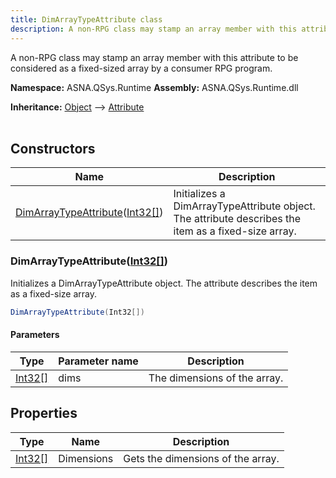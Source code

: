 ```yaml
---
title: DimArrayTypeAttribute class
description: A non-RPG class may stamp an array member with this attribute to be considered as a fixed-sized array by a consumer RPG program.
---
```


A non-RPG class may stamp an array member with this attribute to be considered as a fixed-sized array by a consumer RPG program.

**Namespace:** ASNA.QSys.Runtime
**Assembly:** ASNA.QSys.Runtime.dll

**Inheritance:** [Object](https://docs.microsoft.com/en-us/dotnet/api/system.object) --> [Attribute](https://docs.microsoft.com/en-us/dotnet/api/system.attribute)
<br>
<br>

## Constructors

| Name | Description |
| --- | --- |
| [DimArrayTypeAttribute](#dimarraytypeattributeint32)([Int32\[\]](https://docs.microsoft.com/en-us/dotnet/api/system.int32)) | Initializes a DimArrayTypeAttribute object. The attribute describes the item as a fixed-size array.

### DimArrayTypeAttribute([Int32\[\]](https://docs.microsoft.com/en-us/dotnet/api/system.int32))

Initializes a DimArrayTypeAttribute object. The attribute describes the item as a fixed-size array.

```cs
DimArrayTypeAttribute(Int32[])
```

#### Parameters

| Type | Parameter name | Description
| --- | --- | ---
| [Int32\[\]](https://docs.microsoft.com/en-us/dotnet/api/system.int32) | dims | The dimensions of the array.

## Properties

| Type | Name | Description
| --- | --- | --- 
| [Int32\[\]](https://docs.microsoft.com/en-us/dotnet/api/system.int32) | Dimensions | Gets the dimensions of the array. |
